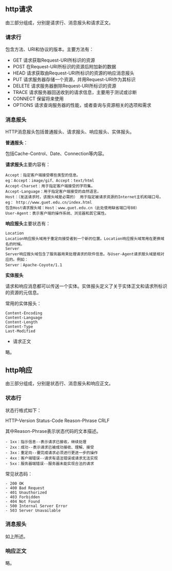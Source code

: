 ## http请求

由三部分组成，分别是请求行、消息报头和请求正文。

### 请求行

包含方法、URI和协议的版本。主要方法有：

 - GET     请求获取Request-URI所标识的资源
 - POST    在Request-URI所标识的资源后附加新的数据
 - HEAD    请求获取由Request-URI所标识的资源的响应消息报头
 - PUT     请求服务器存储一个资源，并用Request-URI作为其标识
 - DELETE  请求服务器删除Request-URI所标识的资源
 - TRACE   请求服务器回送收到的请求信息，主要用于测试或诊断
 - CONNECT 保留将来使用
 - OPTIONS 请求查询服务器的性能，或者查询与资源相关的选项和需求


### 消息报头

HTTP消息报头包括普通报头、请求报头、响应报头、实体报头。

**普通报头**：

包括Cache-Control、Date、Connection等内容。

**请求报头**主要内容有：

	Accept：指定客户端接受哪些类型的信息。 
	eg：Accept：image/gif、Accept：text/html
	Accept-Charset：用于指定客户端接受的字符集。
	Accept-Language：用于指定客户端接受的自然语言。
	Host：（发送请求时，该报头域是必需的） 用于指定被请求资源的Internet主机和端口号。
    eg： http://www.guet.edu.cn/index.html 
    包含Host请求报头域：Host：www.guet.edu.cn（此处使用缺省端口号80）
	User-Agent：表示客户端的操作系统、浏览器和其它属性。

**响应报头**主要状态有：

	Location
	Location响应报头域用于重定向接受者到一个新的位置。Location响应报头域常用在更换域名的时候。
	Server
	Server响应报头域包含了服务器用来处理请求的软件信息。与User-Agent请求报头域是相对应的。例如：
	Server：Apache-Coyote/1.1

**实体报头**

请求和响应消息都可以传送一个实体。实体报头定义了关于实体正文和请求所标识的资源的元信息。

常用的实体报头：

	Content-Encoding
	Content-Language
	Content-Length
	Content-Type
	Last-Modified


- 请求正文

略。

## http响应

由三部分组成，分别是状态行、消息报头和响应正文。

### 状态行

状态行格式如下：

HTTP-Version Status-Code Reason-Phrase CRLF

其中Reason-Phrase表示状态代码的文本描述。

	- 1xx：指示信息--表示请求已接收，继续处理
	- 2xx：成功--表示请求已被成功接收、理解、接受
	- 3xx：重定向--要完成请求必须进行更进一步的操作
	- 4xx：客户端错误--请求有语法错误或请求无法实现
	- 5xx：服务器端错误--服务器未能实现合法的请求

常见状态码：

	- 200 OK
	- 400 Bad Request 
	- 401 Unauthorized 
	- 403 Forbidden
	- 404 Not Found
	- 500 Internal Server Error
	- 503 Server Unavailable

### 消息报头

如上所述。

### 响应正文

略。















